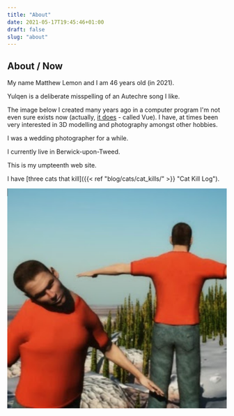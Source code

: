 ```yaml
---
title: "About"
date: 2021-05-17T19:45:46+01:00
draft: false
slug: "about"
---
```


## About / Now

My name Matthew Lemon and I am 46 years old (in 2021).

Yulqen is a deliberate misspelling of an Autechre song I like.

The image below I created many years ago in a computer program I'm not even sure exists now
(actually, [it does](https://info.e-onsoftware.com/home) - called Vue). I have,
at times been very interested in 3D modelling and photography amongst other
hobbies.

I was a wedding photographer for a while.

I currently live in Berwick-upon-Tweed.

This is my umpteenth web site.

I have [three cats that kill]({{< ref "blog/cats/cat_kills/" >}} "Cat Kill
Log").


<img src="poser_guy.png" alt="Me Me on a mountain" style="margin-left: 0px;">
</div>

